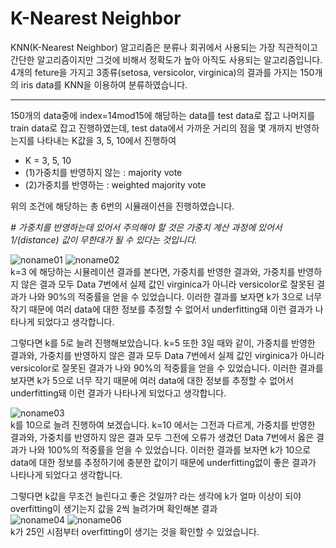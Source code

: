 # K-Nearest Neighbor
KNN(K-Nearest Neighbor) 알고리즘은 분류나 회귀에서 사용되는 가장 직관적이고 간단한 알고리즘이지만 그것에 비해서 정확도가 높아 아직도 사용되는 알고리즘입니다.\
4개의 feture을 가지고 3종류(setosa, versicolor, virginica)의 결과를 가지는 150개의 iris data를 KNN을 이용하여 분류하였습니다.

-------
 150개의 data중에 index=14mod15에 해당하는 data를 test data로 잡고 나머지를 train data로 잡고 진행하였는데, test data에서 가까운 거리의 점을 몇 개까지 반영하는지를 나타내는 K값을 3, 5, 10에서 진행하여

+ K = 3, 5, 10
+ (1)가중치를 반영하지 않는 : majority vote
+ (2)가중치를 반영하는 : weighted majority vote

 위의 조건에 해당하는 총 6번의 시뮬래이션을 진행하였습니다.
 
_# 가중치를 반영하는데 있어서 주의해야 할 것은 가중치 계산 과정에 있어서 1/(distance) 값이 무한대가 될 수 있다는 것입니다._


![noname01](https://user-images.githubusercontent.com/42955392/108977196-a4c8e500-76cb-11eb-8205-117a8ec4c57c.png)
![noname02](https://user-images.githubusercontent.com/42955392/108977502-f2455200-76cb-11eb-9cfd-c9edb59ec406.png)\
 k=3 에 해당하는 시뮬레이션 결과를 본다면, 가중치를 반영한 결과와, 가중치를 반영하지 않은 결과 모두 Data 7번에서 실제 값인 virginica가 아니라 versicolor로 잘못된 결과가 나와 90%의 적중률을 얻을 수 있었습니다.
 이러한 결과를 보자면 k가 3으로 너무 작기 때문에 여러 data에 대한 정보를 추정할 수 없어서 underfitting돼 이런 결과가 나타나게 되었다고 생각합니다. 

 그렇다면 k를 5로 늘려 진행해보았습니다. k=5 또한 3일 때와 같이, 가중치를 반영한 결과와, 가중치를 반영하지 않은 결과 모두 Data 7번에서 실제 값인 virginica가 아니라 versicolor로 잘못된 결과가 나와 90%의 적중률을 얻을 수 있었습니다.
 이러한 결과를 보자면 k가 5으로 너무 작기 때문에 여러 data에 대한 정보를 추정할 수 없어서 underfitting돼 이런 결과가 나타나게 되었다고 생각합니다. 

![noname03](https://user-images.githubusercontent.com/42955392/108977592-0b4e0300-76cc-11eb-9e50-1681504373b7.png)\
k를 10으로 늘려 진행하여 보겠습니다. k=10 에서는 그전과 다르게, 가중치를 반영한 결과와, 가중치를 반영하지 않은 결과 모두 그전에 오류가 생겼던 Data 7번에서 옳은 결과가 나와 100%의 적중률을 얻을 수 있었습니다. 이러한 결과를 보자면 k가 10으로  data에 대한 정보를 추정하기에 충분한 값이기 때문에 underfitting없이 좋은 결과가 나타나게 되었다고 생각합니다. 

그렇다면 k값을 무조건 늘린다고 좋은 것일까? 라는 생각에 k가 얼마 이상이 되야 overfitting이 생기는지  값을 2씩 늘려가며 확인해본 결과\
![noname04](https://user-images.githubusercontent.com/42955392/108977724-320c3980-76cc-11eb-839c-0c02b07f6125.png)
![noname06](https://user-images.githubusercontent.com/42955392/108977732-333d6680-76cc-11eb-9eed-9b25c141c61e.png)\
k가 25인 시점부터 overfitting이 생기는 것을 확인할 수 있었습니다.
